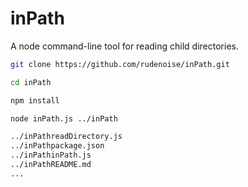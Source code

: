 # inPath

A node command-line tool for reading child directories.

```bash
git clone https://github.com/rudenoise/inPath.git

cd inPath

npm install

node inPath.js ../inPath

../inPathreadDirectory.js
../inPathpackage.json
../inPathinPath.js
../inPathREADME.md
...

```
